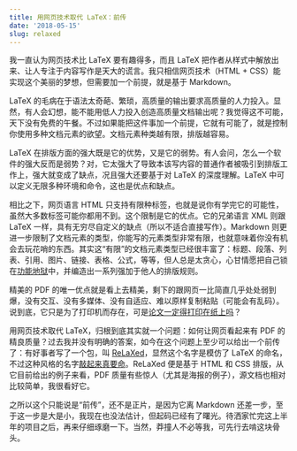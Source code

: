 ```yaml
---
title: 用网页技术取代 LaTeX：前传
date: '2018-05-15'
slug: relaxed
---
```


我一直认为网页技术比 LaTeX 要有趣得多，而且 LaTeX 把作者从样式中解放出来、让人专注于内容写作是天大的谎言。我只相信网页技术（HTML + CSS）能实现这个美丽的梦想，但需要加一个前提，就是基于 Markdown。

LaTeX 的毛病在于语法太奇葩、繁琐，高质量的输出要求高质量的人力投入。显然，有人会幻想，能不能用低人力投入创造高质量文档输出呢？我觉得这不可能，天下没有免费的午餐。不过如果能把这件事加一个前提，它就有可能了，就是控制你使用多种文档元素的欲望。文档元素种类越有限，排版越容易。

LaTeX 在排版方面的强大既是它的优势，又是它的弱势。有人会问，怎么一个软件的强大反而是弱势？对，它太强大了导致本该写内容的普通作者被吸引到排版工作上，强大就变成了缺点，况且强大还要基于对 LaTeX 的深度理解。LaTeX 中可以定义无限多种环境和命令，这也是优点和缺点。

相比之下，网页语言 HTML 只支持有限种标签，也就是说你有学完它的可能性，虽然大多数标签可能你都用不到。这个限制是它的优点。它的兄弟语言 XML 则跟 LaTeX 一样，具有无穷尽自定义的缺点（所以不适合直接写作）。Markdown 则更进一步限制了文档元素的类型，你能写的元素类型非常有限，也就意味着你没有机会去玩花哨的东西。其实这“有限”的文档元素类型已经很丰富了：标题、段落、列表、引用、图片、链接、表格、公式，等等，但人总是太贪心，心甘情愿把自己锁在[功能地狱](/cn/2012/04/reference-and-footnote/)中，并编造出一系列强加于他人的排版规则。

精美的 PDF 的唯一优点就是看上去精美，剩下的跟网页一比简直几乎处处弱到爆，没有交互、没有多媒体、没有自适应、难以原样复制粘贴（可能会有乱码）。说到底，它只是为了打印机而存在，可是[论文一定得打印在纸上吗](/cn/2018/04/paper/)？

用网页技术取代 LaTeX，归根到底其实就一个问题：如何让网页看起来有 PDF 的精良质量？过去我并没有明确的答案，如今在这个问题上至少可以给出一个前传了：有好事者写了一个包，叫 [ReLaXed](https://github.com/RelaxedJS/ReLaXed)，显然这个名字是模仿了 LaTeX 的命名，不过这种风格的名字[敲起来真要命](/en/2017/12/typing-names/)。ReLaXed 便是基于 HTML 和 CSS 排版，从它目前给出的例子来看，PDF 质量有些惊人（尤其是海报的例子），源文档也相对比较简单，我很看好它。

之所以这个只能说是“前传”，还不是正片，是因为它离 Markdown 还差一步，至于这一步是大是小，我现在也没法估计，但起码已经有了曙光。待洒家忙完这上半年的项目之后，再来仔细琢磨一下。当然，莽撞人不必等我，可先行去啃这块骨头。
